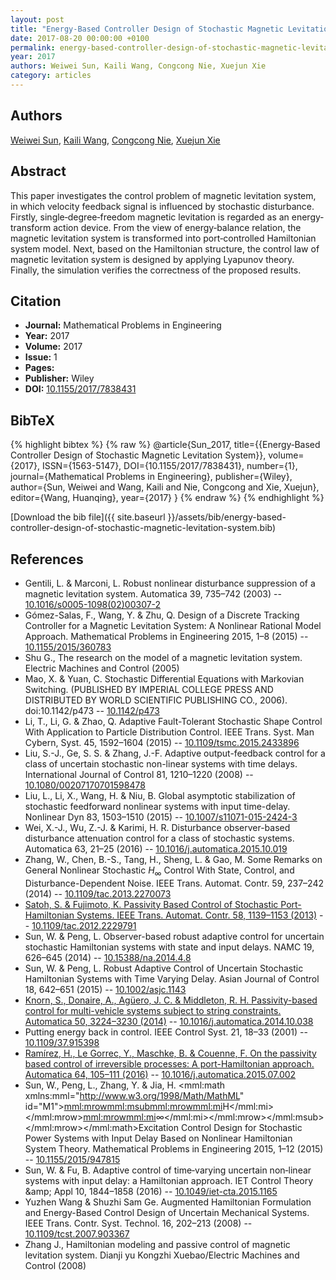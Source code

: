 ```yaml
---
layout: post
title: "Energy‐Based Controller Design of Stochastic Magnetic Levitation System"
date: 2017-08-20 00:00:00 +0100
permalink: energy-based-controller-design-of-stochastic-magnetic-levitation-system
year: 2017
authors: Weiwei Sun, Kaili Wang, Congcong Nie, Xuejun Xie
category: articles
---
```

 
## Authors
[Weiwei Sun](authors/weiwei-sun), [Kaili Wang](authors/kaili-wang), [Congcong Nie](authors/congcong-nie), [Xuejun Xie](authors/xuejun-xie)
 
## Abstract
This paper investigates the control problem of magnetic levitation system, in which velocity feedback signal is influenced by stochastic disturbance. Firstly, single‐degree‐freedom magnetic levitation is regarded as an energy‐transform action device. From the view of energy‐balance relation, the magnetic levitation system is transformed into port‐controlled Hamiltonian system model. Next, based on the Hamiltonian structure, the control law of magnetic levitation system is designed by applying Lyapunov theory. Finally, the simulation verifies the correctness of the proposed results.
 
## Citation
- **Journal:** Mathematical Problems in Engineering
- **Year:** 2017
- **Volume:** 2017
- **Issue:** 1
- **Pages:** 
- **Publisher:** Wiley
- **DOI:** [10.1155/2017/7838431](https://doi.org/10.1155/2017/7838431)
 
## BibTeX
{% highlight bibtex %}
{% raw %}
@article{Sun_2017,
  title={{Energy‐Based Controller Design of Stochastic Magnetic Levitation System}},
  volume={2017},
  ISSN={1563-5147},
  DOI={10.1155/2017/7838431},
  number={1},
  journal={Mathematical Problems in Engineering},
  publisher={Wiley},
  author={Sun, Weiwei and Wang, Kaili and Nie, Congcong and Xie, Xuejun},
  editor={Wang, Huanqing},
  year={2017}
}
{% endraw %}
{% endhighlight %}
 
[Download the bib file]({{ site.baseurl }}/assets/bib/energy-based-controller-design-of-stochastic-magnetic-levitation-system.bib)
 
## References
- Gentili, L. & Marconi, L. Robust nonlinear disturbance suppression of a magnetic levitation system. Automatica 39, 735–742 (2003) -- [10.1016/s0005-1098(02)00307-2](https://doi.org/10.1016/s0005-1098(02)00307-2)
- Gómez-Salas, F., Wang, Y. & Zhu, Q. Design of a Discrete Tracking Controller for a Magnetic Levitation System: A Nonlinear Rational Model Approach. Mathematical Problems in Engineering 2015, 1–8 (2015) -- [10.1155/2015/360783](https://doi.org/10.1155/2015/360783)
- Shu G., The research on the model of a magnetic levitation system. Electric Machines and Control (2005)
- Mao, X. & Yuan, C. Stochastic Differential Equations with Markovian Switching. (PUBLISHED BY IMPERIAL COLLEGE PRESS AND DISTRIBUTED BY WORLD SCIENTIFIC PUBLISHING CO., 2006). doi:10.1142/p473 -- [10.1142/p473](https://doi.org/10.1142/p473)
- Li, T., Li, G. & Zhao, Q. Adaptive Fault-Tolerant Stochastic Shape Control With Application to Particle Distribution Control. IEEE Trans. Syst. Man Cybern, Syst. 45, 1592–1604 (2015) -- [10.1109/tsmc.2015.2433896](https://doi.org/10.1109/tsmc.2015.2433896)
- Liu, S.-J., Ge, S. S. & Zhang, J.-F. Adaptive output-feedback control for a class of uncertain stochastic non-linear systems with time delays. International Journal of Control 81, 1210–1220 (2008) -- [10.1080/00207170701598478](https://doi.org/10.1080/00207170701598478)
- Liu, L., Li, X., Wang, H. & Niu, B. Global asymptotic stabilization of stochastic feedforward nonlinear systems with input time-delay. Nonlinear Dyn 83, 1503–1510 (2015) -- [10.1007/s11071-015-2424-3](https://doi.org/10.1007/s11071-015-2424-3)
- Wei, X.-J., Wu, Z.-J. & Karimi, H. R. Disturbance observer-based disturbance attenuation control for a class of stochastic systems. Automatica 63, 21–25 (2016) -- [10.1016/j.automatica.2015.10.019](https://doi.org/10.1016/j.automatica.2015.10.019)
- Zhang, W., Chen, B.-S., Tang, H., Sheng, L. & Gao, M. Some Remarks on General Nonlinear Stochastic $H_{\infty }$ Control With State, Control, and Disturbance-Dependent Noise. IEEE Trans. Automat. Contr. 59, 237–242 (2014) -- [10.1109/tac.2013.2270073](https://doi.org/10.1109/tac.2013.2270073)
- [Satoh, S. & Fujimoto, K. Passivity Based Control of Stochastic Port-Hamiltonian Systems. IEEE Trans. Automat. Contr. 58, 1139–1153 (2013)](passivity-based-control-of-stochastic-port-hamiltonian-systems) -- [10.1109/tac.2012.2229791](https://doi.org/10.1109/tac.2012.2229791)
- Sun, W. & Peng, L. Observer-based robust adaptive control for uncertain stochastic Hamiltonian systems with state and input delays. NAMC 19, 626–645 (2014) -- [10.15388/na.2014.4.8](https://doi.org/10.15388/na.2014.4.8)
- Sun, W. & Peng, L. Robust Adaptive Control of Uncertain Stochastic Hamiltonian Systems with Time Varying Delay. Asian Journal of Control 18, 642–651 (2015) -- [10.1002/asjc.1143](https://doi.org/10.1002/asjc.1143)
- [Knorn, S., Donaire, A., Agüero, J. C. & Middleton, R. H. Passivity-based control for multi-vehicle systems subject to string constraints. Automatica 50, 3224–3230 (2014)](passivity-based-control-for-multi-vehicle-systems-subject-to-string-constraints) -- [10.1016/j.automatica.2014.10.038](https://doi.org/10.1016/j.automatica.2014.10.038)
- Putting energy back in control. IEEE Control Syst. 21, 18–33 (2001) -- [10.1109/37.915398](https://doi.org/10.1109/37.915398)
- [Ramírez, H., Le Gorrec, Y., Maschke, B. & Couenne, F. On the passivity based control of irreversible processes: A port-Hamiltonian approach. Automatica 64, 105–111 (2016)](on-the-passivity-based-control-of-irreversible-processes-a-port-hamiltonian-approach) -- [10.1016/j.automatica.2015.07.002](https://doi.org/10.1016/j.automatica.2015.07.002)
- Sun, W., Peng, L., Zhang, Y. & Jia, H. <mml:math xmlns:mml="http://www.w3.org/1998/Math/MathML" id="M1"><mml:mrow><mml:msub><mml:mrow><mml:mi>H</mml:mi></mml:mrow><mml:mrow><mml:mi>∞</mml:mi></mml:mrow></mml:msub></mml:mrow></mml:math>Excitation Control Design for Stochastic Power Systems with Input Delay Based on Nonlinear Hamiltonian System Theory. Mathematical Problems in Engineering 2015, 1–12 (2015) -- [10.1155/2015/947815](https://doi.org/10.1155/2015/947815)
- Sun, W. & Fu, B. Adaptive control of time‐varying uncertain non‐linear systems with input delay: a Hamiltonian approach. IET Control Theory &amp;amp; Appl 10, 1844–1858 (2016) -- [10.1049/iet-cta.2015.1165](https://doi.org/10.1049/iet-cta.2015.1165)
- Yuzhen Wang & Shuzhi Sam Ge. Augmented Hamiltonian Formulation and Energy-Based Control Design of Uncertain Mechanical Systems. IEEE Trans. Contr. Syst. Technol. 16, 202–213 (2008) -- [10.1109/tcst.2007.903367](https://doi.org/10.1109/tcst.2007.903367)
- Zhang J., Hamiltonian modeling and passive control of magnetic levitation system. Dianji yu Kongzhi Xuebao/Electric Machines and Control (2008)

